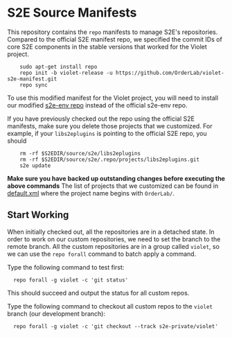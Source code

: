 S2E Source Manifests
====================

This repository contains the ``repo`` manifests to manage S2E's repositories.
Compared to the official S2E manifest repo, we specified the commit IDs of
core S2E components in the stable versions that worked for the Violet project.

```
    sudo apt-get install repo
    repo init -b violet-release -u https://github.com/OrderLab/violet-s2e-manifest.git
    repo sync
```

To use this modified manifest for the Violet project, you will need to install 
our modified [s2e-env repo](https://github.com/OrderLab/violet-s2e-env) instead 
of the official s2e-env repo.

If you have previously checked out the repo using the official S2E manifests, make
sure you delete those projects that we customized. For example, if your 
`libs2eplugins` is pointing to the official S2E repo, you should 

```
    rm -rf $S2EDIR/source/s2e/libs2eplugins
    rm -rf $S2EDIR/source/s2e/.repo/projects/libs2eplugins.git
    s2e update
```
**Make sure you have backed up outstanding changes before executing the above commands**
The list of projects that we customized can be found in [default.xml](default.xml)
where the project name begins with `OrderLab/`.

Start Working
------------

When initially checked out, all the repositories are in a detached state. In order 
to work on our custom repositories, we need to set the branch to the remote branch. 
All the custom repositories are in a group called `violet`, so we can use the
`repo forall` command to batch apply a command.

Type the following command to test first:

```
  repo forall -g violet -c 'git status'
```

This should succeed and output the status for all custom repos.

Type the following command to checkout all custom repos to the `violet` branch
(our development branch):

```
  repo forall -g violet -c 'git checkout --track s2e-private/violet'
```
